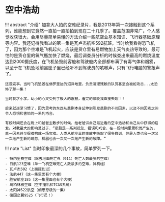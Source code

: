 # 空中浩劫


!!! abstract "介绍"
    加拿大人拍的空难纪录片，我是2013年第一次接触到这个系列，谁能想到它竟然一直拍一直拍拍到现在二十几季了。覆盖范围非常广，个人感觉收获很大，会用尽量简单易懂的方法介绍一些航空业基本知识、飞行器基础原理等内容。我还记得我看过的第一集是瓦卢杰航空592航班，当时给我看得恐飞机了，因为那个空难是飞机起火，应该是货仓里有易燃物加上天气炎热导致的，最可怕的是货仓里的氧气瓶加快了燃烧，最后调查员分析的时候查出来最高的燃烧温度达到2000摄氏度，在飞机坠毁前客舱和驾驶舱内全部都布满了有毒气体和烟雾，以至于在飞机坠地前黑匣子里已经听不到驾驶员的咳嗽声，只有飞行电脑的警报声了。

    还没完事，当时飞机坠毁在佛罗里达的沼泽地里，负责清理残骸的队员甚至会被蛇攻击...太恐怖了那一集！

    当时我才小学，幼小的心灵受到了极大的震撼，看完的那晚我直接失眠！！

    后来就逐渐习惯了，因为思考的东西从悲剧本身延伸到引发悲剧的不同因素，以及不同因素之间令人恐惧和害怕的一系列巧合。

    有段时间还会在晚上和爸爸去散步的时候，给老爸讲自己最近看的空中浩劫和自己从中获得的启发。对我最大的影响莫过于，“悲剧是一系列疏忽、错误和巧合，在一段时间里累积而产生的，单一因素甚至很难构成一场灾难。人类从航空业的事故中吸取了很多教训，但是人类也会一次又一次地产生新的疏忽，机器也会一次又一次地产生新的故障。“


!!! note "List"
    当时印象最深的几个事故，简单罗列一下。

    - 特内里费空难（除去地面死亡外（911）死亡人数最多的空难）
    - 日航123空难（单一飞机空难死亡人数最多的空难，神机组）
    - 瓦卢杰592（上面提到过）
    - 法航447（这一集里面有个大梗）
    - 胜安航空185（这一集里面也有个大梗）
    - 乌柏林根空难（空中撞机和TCAS系统）
    - 太阳神522航空（细思恐极的一集）
    - 德国之翼9525（飞行员！）